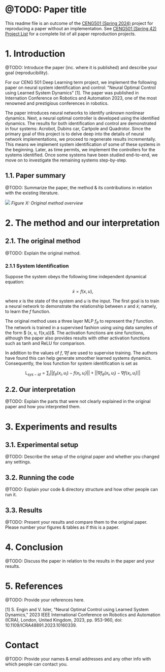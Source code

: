 # @TODO: Paper title

This readme file is an outcome of the [CENG501 (Spring 2024)](https://ceng.metu.edu.tr/~skalkan/DL/) project for reproducing a paper without an implementation. See [CENG501 (Spring 42) Project List](https://github.com/CENG501-Projects/CENG501-Fall2024) for a complete list of all paper reproduction projects.

# 1. Introduction

@TODO: Introduce the paper (inc. where it is published) and describe your goal (reproducibility).

For our CENG 501 Deep Learning term project, we implement the following paper on neural system identification and control: "Neural Optimal Control using Learned System Dynamics" [1]. The paper was published in Internation Conference on Robotics and Automation 2023, one of the most renowned and prestigious conferences in robotics. 

The paper introduces neural networks to identify unknown nonlinear dynamics. Next, a neural optimal controller is developed using the identified dynamics. The results for both identification and control are demonstrated in four systems: Acrobot, Dubins car, Cartpole and Quadrotor. Since the primary goal of this project is to delve deep into the details of neural network implementations, we proceed to regenerate results incrementally. This means we implement system identification of some of these systems in the beginning. Later, as time permits, we implement the controllers for the systems identified. Once some systems have been studied end-to-end, we move on to investigate the remaining systems step-by-step.

## 1.1. Paper summary

@TODO: Summarize the paper, the method & its contributions in relation with the existing literature.

![](/../main/AltunkolOzcan/images/overview.png)
*Figure X: Original method overview*

# 2. The method and our interpretation

## 2.1. The original method

@TODO: Explain the original method.

### 2.1.1 System Identification

Suppose the system obeys the following time independent dynamical equation:

```math
\dot{x} = f(x, u),
```
where $x$ is the state of the system and $u$ is the input. The first goal is to train a neural network to demonstrate the relationship between $x$ and $\dot{x}$; namely, to learn the $f$ function. 

The original method uses a three layer MLP $f_{\theta}$ to represent the $f$ function. The network is trained in a supervised fashion using using data samples of the form $ (x, u, f(x,u))$. The activation functions are sine functions, although the paper also provides results with other activation functions such as tanh and ReLU for comparison. 

In addition to the values of $f$, $\nabla{f}$ are used to supervise training. The authors have found this can help generate smoother learned systems dynamics. Consequently, the loss function for system identification is set as 

```math
\mathrm{L}_{sys-id} = \sum_{i} || f_{\theta}(x_i,u_i) - f(x_i,u_i)|| + || \nabla{f}_{\theta}(x_i, u_i) - \nabla{f}(x_i, u_i) ||
```

## 2.2. Our interpretation

@TODO: Explain the parts that were not clearly explained in the original paper and how you interpreted them.

# 3. Experiments and results

## 3.1. Experimental setup

@TODO: Describe the setup of the original paper and whether you changed any settings.

## 3.2. Running the code

@TODO: Explain your code & directory structure and how other people can run it.

## 3.3. Results

@TODO: Present your results and compare them to the original paper. Please number your figures & tables as if this is a paper.

# 4. Conclusion

@TODO: Discuss the paper in relation to the results in the paper and your results.

# 5. References

@TODO: Provide your references here.

[1] S. Engin and V. Isler, "Neural Optimal Control using Learned System Dynamics," 2023 IEEE International Conference on Robotics and Automation (ICRA), London, United Kingdom, 2023, pp. 953-960, doi: 10.1109/ICRA48891.2023.10160339.


# Contact

@TODO: Provide your names & email addresses and any other info with which people can contact you.
